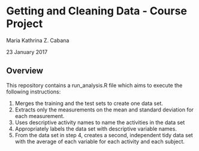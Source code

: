 # Getting and Cleaning Data - Course Project
Maria Kathrina Z. Cabana

23 January 2017

## Overview

This repository contains a run_analysis.R file which aims to execute the following instructions:

1. Merges the training and the test sets to create one data set.
2. Extracts only the measurements on the mean and standard deviation for each measurement.
3. Uses descriptive activity names to name the activities in the data set
4. Appropriately labels the data set with descriptive variable names.
5. From the data set in step 4, creates a second, independent tidy data set with the average of each variable for each activity and each subject.
